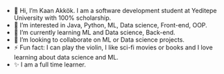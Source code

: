 - 👋 Hi, I’m Kaan Akkök. I am a software development student at Yeditepe University with 100% scholarship.
- 👀 I’m interested in Java, Python, ML, Data science, Front-end, OOP.
- 🌱 I’m currently learning ML and Data science, Back-end.
- 💞️ I’m looking to collaborate on ML or Data science projects.
- ⚡ Fun fact: I can play the violin, I like sci-fi movies or books and I love learning about data science and ML.
- ✨ I am a full time learner.
<!---
KaanAkkok/KaanAkkok is a ✨ special ✨ repository because its `README.md` (this file) appears on your GitHub profile.
You can click the Preview link to take a look at your changes.
--->
